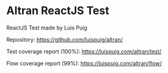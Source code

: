 # Altran ReactJS Test
ReactJS Test made by Luis Puig

Repository: https://github.com/luispuig/altran/

Test coverage report (100%): https://luispuig.com/altran/test/

Flow coverage report (99%): https://luispuig.com/altran/flow/
